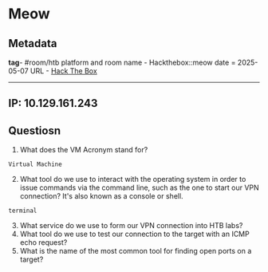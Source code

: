 # Meow

## Metadata

**tag**- #room/htb
platform and room name - Hackthebox::meow
date = 2025-05-07 
URL - [Hack The Box](https://app.hackthebox.com/starting-point)

---

## IP: 10.129.161.243
## Questiosn
1. What does the VM Acronym stand for?
```
Virtual Machine
```
2. What tool do we use to interact with the operating system in order to issue commands via the command line, such as the one to start our VPN connection? It's also known as a console or shell. 

```
terminal
```

3. What service do we use to form our VPN connection into HTB labs? 
4. What tool do we use to test our connection to the target with an ICMP echo request? 
5.  What is the name of the most common tool for finding open ports on a target? 
